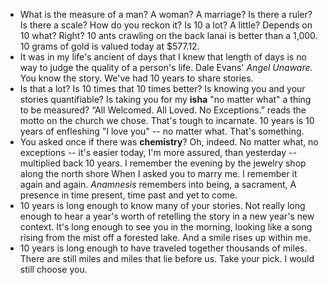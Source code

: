 - What is the measure of a man? A woman? A marriage?
  Is there a ruler? Is there a scale? How do you reckon it?
  Is 10 a lot? A little? Depends on 10 what? Right?
  10 ants crawling on the back lanai is better than a 1,000.
  10 grams of gold is valued today at $577.12.
- It was in my life's ancient of days that I knew
  that length of days is no way to judge 
  the quality of a person's life.
  Dale Evans' *Angel Unaware.* You know the story.
  We've had 10 years to share stories.
- Is that a lot? Is 10 times that 10 times better?
  Is knowing you and your stories quantifiable?
  Is taking you for my **isha** "no matter what" 
  a thing to be measured?
  “All Welcomed. All Loved. No Exceptions.”
  reads the motto on the church we chose.
  That's tough to incarnate.
  10 years is 10 years of enfleshing "I love you" -- no matter what.
  That's something.
- You asked once if there was **chemistry**? Oh, indeed.
  No matter what, no exceptions -- it's easier today, 
  I'm more assured, than yesterday -- multiplied back
  10 years. 
  I remember the evening by the jewelry shop along the north shore
  When I asked you to marry me. I remember it again and again.
  *Anamnesis* remembers into being, a sacrament, 
  A presence in time present, time past and yet to come.
- 10 years is long enough to know many of your stories.
  Not really long enough to hear a year's worth of 
  retelling the story in a new year's new context.
  It's long enough to see you in the morning, 
  looking like a song rising from the mist off a forested lake.
  And a smile rises up within me.
- 10 years is long enough to have traveled together thousands of miles.
  There are still miles and miles that lie before us. 
  Take your pick. I would still choose you.